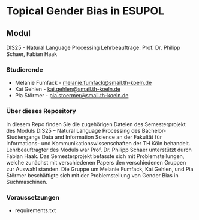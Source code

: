 # Topical Gender Bias in ESUPOL

## Modul
DIS25 - Natural Language Processing
Lehrbeauftrage: Prof. Dr. Philipp Schaer, Fabian Haak

### Studierende
- Melanie Fumfack - melanie.fumfack@smail.th-koeln.de
- Kai Gehlen - kai.gehlen@smail.th-koeln.de
- Pia Störmer - pia.stoermer@smail.th-koeln.de

### Über dieses Repository
In diesem Repo finden Sie die zugehörigen Dateien des Semesterprojekt des Moduls DIS25 – Natural Language Processing des Bachelor-Studiengangs Data and Information Science an der Fakultät für Informations- und Kommunikationswissenschaften der TH Köln behandelt. Lehrbeauftragter des Moduls war Prof. Dr. Philipp Schaer unterstützt durch Fabian Haak. 
Das Semesterprojekt befasste sich mit Problemstellungen, welche zunächst mit verschiedenen Papers den verschiedenen Gruppen zur Auswahl standen. Die Gruppe um Melanie Fumfack, Kai Gehlen, und Pia Störmer beschäftigte sich mit der Problemstellung von Gender Bias in Suchmaschinen.
    
### Voraussetzungen
- requirements.txt


